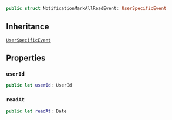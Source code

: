 
``` swift
public struct NotificationMarkAllReadEvent: UserSpecificEvent 
```

## Inheritance

[`UserSpecificEvent`](UserSpecificEvent)

## Properties

### `userId`

``` swift
public let userId: UserId
```

### `readAt`

``` swift
public let readAt: Date
```
